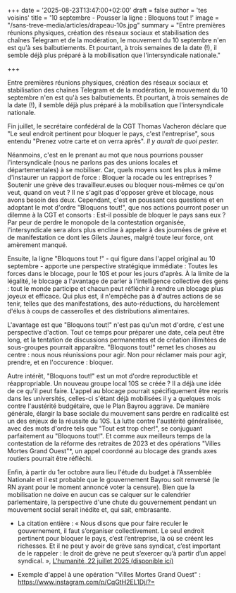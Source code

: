 +++
date = '2025-08-23T13:47:00+02:00'
draft = false
author = 'tes voisins'
title = '10 septembre - Pousser la ligne : Bloquons tout !'
image = "/sans-treve-media/articles/drapeau-10s.jpg"
summary = "Entre premières réunions physiques, création des réseaux sociaux et stabilisation des chaînes Telegram et de la modération, le mouvement du 10 septembre n'en est qu'à ses balbutiements. Et pourtant, à trois semaines de la date (!), il semble déjà plus préparé à la mobilisation que l'intersyndicale nationale."

+++
 
Entre premières réunions physiques, création des réseaux sociaux et stabilisation des chaînes Telegram et de la modération, le mouvement du 10 septembre n'en est qu'à ses balbutiements. Et pourtant, à trois semaines de la date (!), il semble déjà plus préparé à la mobilisation que l'intersyndicale nationale.

Fin juillet, le secrétaire confédéral de la CGT Thomas Vacheron déclare que "Le seul endroit pertinent pour bloquer le pays, c'est l'entreprise", sous entendu "Prenez votre carte et on verra après". *Il y aurait de quoi pester.*

Néanmoins, c'est en le prenant au mot que nous pourrions pousser l'intersyndicale (nous ne parlons pas des unions locales et départementales) à se mobiliser. Car, quels moyens sont les plus à même d'instaurer un rapport de force : Bloquer la rocade ou les entreprises ? Soutenir une grève des travailleur.euses ou bloquer nous-mêmes ce qu'on veut, quand on veut ? Il ne s'agit pas d'opposer grève et blocage, nous avons besoin des deux. Cependant, c'est en poussant ces questions et en adoptant le mot d'ordre "Bloquons tout!", que nos actions pourront poser un dilemne à la CGT et consorts : Est-il possible de bloquer le pays sans eux ? 
Par peur de perdre le monopole de la contestation organisée, l'intersyndicale sera alors plus encline à appeler à des journées de grève et de manifestation ce dont les Gilets Jaunes, malgré toute leur force, ont amèrement manqué.
 
Ensuite, la ligne "Bloquons tout !" - qui figure dans l'appel original au 10 septembre - apporte une perspective stratégique immédiate : Toutes les forces dans le blocage, pour le 10S et pour les jours d'après. À la limite de la légalité, le blocage a l'avantage de parler à l'intelligence collective des gens : tout le monde participe et chacun peut réfléchir à rendre un blocage plus joyeux et efficace. Qui plus est, il n'empêche pas à d'autres actions de se tenir, telles que des manifestations, des auto-réductions, du harcèlement d'élus à coups de casserolles et des distributions alimentaires.
 
L'avantage est que "Bloquons tout!" n'est pas qu'un mot d'ordre, c'est une perspective d'action. Tout ce temps pour préparer une date, cela peut être long, et la tentation de discussions permanentes et de création illimitées de sous-groupes pourrait apparaître. "Bloquons tout!" remet les choses au centre : nous nous réunissions pour agir. Non pour réclamer mais pour agir, prendre, et en l'occurence : bloquer. 
 
Autre intérêt, "Bloquons tout!" est un mot d'ordre reproductible et réappropriable. Un nouveau groupe local 10S se créée ? Il a déjà une idée de ce qu'il peut faire.
L'appel au blocage pourrait spécifiquement être repris dans les universités, celles-ci s'étant déjà mobilisées il y a quelques mois contre l'austérité budgétaire, que le Plan Bayrou aggrave. De manière générale, élargir la base sociale du mouvement sans perdre en radicalité est un des enjeux de la réussite du 10S. La lutte contre l'austérité généralisée, avec des mots d'ordre tels que "Tout est trop cher!", se conjuguant parfaitement au "Bloquons tout!". Et comme aux meilleurs temps de la contestation de la réforme des retraites de 2023 et des opérations "Villes Mortes Grand Ouest"*, un appel coordonné au blocage des grands axes routiers pourrait être réfléchi.
 
Enfin, à partir du 1er octobre aura lieu l'étude du budget à l'Assemblée Nationale et il est probable que le gouvernement Bayrou soit renversé (le RN ayant pour le moment annoncé voter la censure). Bien que la mobilisation ne doive en aucun cas se calquer sur le calendrier parlementaire, la perspective d'une chute du gouvernement pendant un mouvement social serait inédite et, qui sait, embrasante.
 
* La citation entière : « Nous disons que pour faire reculer le gouvernement, il faut s’organiser collectivement. Le seul endroit pertinent pour bloquer le pays, c’est l’entreprise, là où se créent les richesses. Et il ne peut y avoir de grève sans syndicat, c’est important de le rappeler : le droit de grève ne peut s’exercer qu’à partir d’un appel syndical. », [L'humanité, 22 juillet 2025 (disponible ici)](https://www.humanite.fr/social-et-economie/budget/un-arret-total-et-illimite-du-pays-cest-quoi-ces-appels-a-bloquer-la-france-le-10-septembre)

* Exemple d'appel à une opération "Villes Mortes Grand Ouest" : https://www.instagram.com/p/CqGtH2EL1Dj/?=
